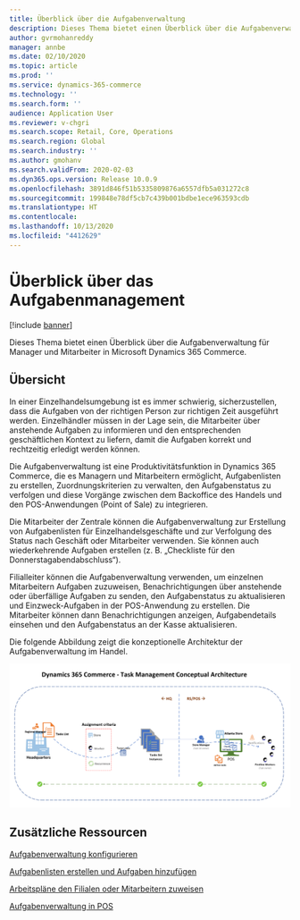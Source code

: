 ```yaml
---
title: Überblick über die Aufgabenverwaltung
description: Dieses Thema bietet einen Überblick über die Aufgabenverwaltung für Manager und Mitarbeiter in Microsoft Dynamics 365 Commerce.
author: gvrmohanreddy
manager: annbe
ms.date: 02/10/2020
ms.topic: article
ms.prod: ''
ms.service: dynamics-365-commerce
ms.technology: ''
ms.search.form: ''
audience: Application User
ms.reviewer: v-chgri
ms.search.scope: Retail, Core, Operations
ms.search.region: Global
ms.search.industry: ''
ms.author: gmohanv
ms.search.validFrom: 2020-02-03
ms.dyn365.ops.version: Release 10.0.9
ms.openlocfilehash: 3891d846f51b5335809876a6557dfb5a031272c8
ms.sourcegitcommit: 199848e78df5cb7c439b001bdbe1ece963593cdb
ms.translationtype: HT
ms.contentlocale: 
ms.lasthandoff: 10/13/2020
ms.locfileid: "4412629"
---
```

# <a name="task-management-overview"></a>Überblick über das Aufgabenmanagement

[!include [banner](includes/banner.md)]

Dieses Thema bietet einen Überblick über die Aufgabenverwaltung für Manager und Mitarbeiter in Microsoft Dynamics 365 Commerce.

## <a name="overview"></a>Übersicht

In einer Einzelhandelsumgebung ist es immer schwierig, sicherzustellen, dass die Aufgaben von der richtigen Person zur richtigen Zeit ausgeführt werden. Einzelhändler müssen in der Lage sein, die Mitarbeiter über anstehende Aufgaben zu informieren und den entsprechenden geschäftlichen Kontext zu liefern, damit die Aufgaben korrekt und rechtzeitig erledigt werden können.

Die Aufgabenverwaltung ist eine Produktivitätsfunktion in Dynamics 365 Commerce, die es Managern und Mitarbeitern ermöglicht, Aufgabenlisten zu erstellen, Zuordnungskriterien zu verwalten, den Aufgabenstatus zu verfolgen und diese Vorgänge zwischen dem Backoffice des Handels und den POS-Anwendungen (Point of Sale) zu integrieren.

Die Mitarbeiter der Zentrale können die Aufgabenverwaltung zur Erstellung von Aufgabenlisten für Einzelhandelsgeschäfte und zur Verfolgung des Status nach Geschäft oder Mitarbeiter verwenden. Sie können auch wiederkehrende Aufgaben erstellen (z. B. „Checkliste für den Donnerstagabendabschluss“).

Filialleiter können die Aufgabenverwaltung verwenden, um einzelnen Mitarbeitern Aufgaben zuzuweisen, Benachrichtigungen über anstehende oder überfällige Aufgaben zu senden, den Aufgabenstatus zu aktualisieren und Einzweck-Aufgaben in der POS-Anwendung zu erstellen. Die Mitarbeiter können dann Benachrichtigungen anzeigen, Aufgabendetails einsehen und den Aufgabenstatus an der Kasse aktualisieren.

Die folgende Abbildung zeigt die konzeptionelle Architektur der Aufgabenverwaltung im Handel.

![Konzeptionelle Architektur der Aufgabenverwaltung](media/Tasks-management-conceptual-architecture.png)

## <a name="additional-resources"></a>Zusätzliche Ressourcen

[Aufgabenverwaltung konfigurieren](task-mgmt-configure.md)

[Aufgabenlisten erstellen und Aufgaben hinzufügen](task-mgmt-create-lists.md)

[Arbeitspläne den Filialen oder Mitarbeitern zuweisen](task-mgmt-assign-lists.md)

[Aufgabenverwaltung in POS](task-mgmt-POS.md)
